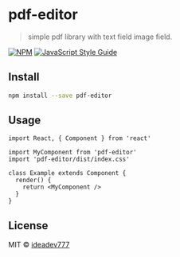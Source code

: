 # pdf-editor

> simple pdf library with text field image field.

[![NPM](https://img.shields.io/npm/v/pdf-editor.svg)](https://www.npmjs.com/package/pdf-editor) [![JavaScript Style Guide](https://img.shields.io/badge/code_style-standard-brightgreen.svg)](https://standardjs.com)

## Install

```bash
npm install --save pdf-editor
```

## Usage

```tsx
import React, { Component } from 'react'

import MyComponent from 'pdf-editor'
import 'pdf-editor/dist/index.css'

class Example extends Component {
  render() {
    return <MyComponent />
  }
}
```

## License

MIT © [ideadev777](https://github.com/ideadev777)
